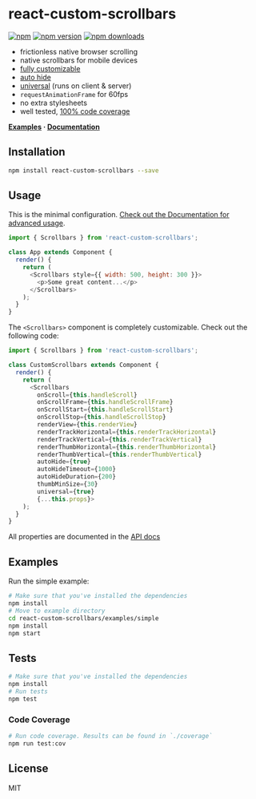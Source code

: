 react-custom-scrollbars
=========================

[![npm](https://img.shields.io/badge/npm-react--custom--scrollbars-brightgreen.svg?style=flat-square)]()
[![npm version](https://img.shields.io/npm/v/react-custom-scrollbars.svg?style=flat-square)](https://www.npmjs.com/package/react-custom-scrollbars)
[![npm downloads](https://img.shields.io/npm/dm/react-custom-scrollbars.svg?style=flat-square)](https://www.npmjs.com/package/react-custom-scrollbars)

* frictionless native browser scrolling
* native scrollbars for mobile devices
* [fully customizable](#link)
* [auto hide](#link)
* [universal](#link) (runs on client & server)
* `requestAnimationFrame` for 60fps
* no extra stylesheets
* well tested, [100% code coverage](#linktocc)

**[Examples](http://malte-wessel.github.io/react-custom-scrollbars/) · [Documentation](https://github.com/malte-wessel/react-custom-scrollbars/tree/master/docs)**

## Installation
```bash
npm install react-custom-scrollbars --save
```

## Usage

This is the minimal configuration. [Check out the Documentation for advanced usage](https://github.com/malte-wessel/react-custom-scrollbars/tree/master/docs).

```javascript
import { Scrollbars } from 'react-custom-scrollbars';

class App extends Component {
  render() {
    return (
      <Scrollbars style={{ width: 500, height: 300 }}>
        <p>Some great content...</p>
      </Scrollbars>
    );
  }
}
```

The `<Scrollbars>` component is completely customizable. Check out the following code:

```javascript
import { Scrollbars } from 'react-custom-scrollbars';

class CustomScrollbars extends Component {
  render() {
    return (
      <Scrollbars
        onScroll={this.handleScroll}
        onScrollFrame={this.handleScrollFrame}
        onScrollStart={this.handleScrollStart}
        onScrollStop={this.handleScrollStop}
        renderView={this.renderView}
        renderTrackHorizontal={this.renderTrackHorizontal}
        renderTrackVertical={this.renderTrackVertical}
        renderThumbHorizontal={this.renderThumbHorizontal}
        renderThumbVertical={this.renderThumbVertical}
        autoHide={true}
        autoHideTimeout={1000}
        autoHideDuration={200}
        thumbMinSize={30}
        universal={true}
        {...this.props}>
    );
  }
}
```

All properties are documented in the [API docs](#link)

## Examples

Run the simple example:
```bash
# Make sure that you've installed the dependencies
npm install
# Move to example directory
cd react-custom-scrollbars/examples/simple
npm install
npm start
```

## Tests
```bash
# Make sure that you've installed the dependencies
npm install
# Run tests
npm test
```

### Code Coverage
```bash
# Run code coverage. Results can be found in `./coverage`
npm run test:cov
```


## License

MIT
